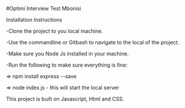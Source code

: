 #Optimi Interview Test Mbonisi

Installation Instructions

 -Clone the project to you local machine.
 
 -Use the commandline or Gitbash to navigate to the local of the project.
 
 -Make sure you Node Js installed in your machine.
 
 -Run the following to make sure everything is fine:
 
  => npm install express --save
  
  => node index.js  - this will start the local server
  
This project is built on Javascript, Html and CSS.
